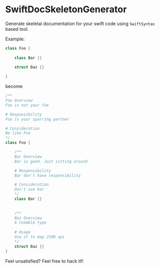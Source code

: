 # SwiftDocSkeletonGenerator

Generate skeletal documentation for your swift code using `SwiftSyntax` based tool.

Example:

```swift
class Foo {
    
    class Bar {}
    
    struct Baz {}

}
```

become

```swift
/**
Foo Overview
Foo is not your foe

# Responsibility
Foo is your sparring partner

# Consideration
Be like Foo
*/
class Foo {

    /**
    Bar Overview
    Bar is good. Just sitting around

    # Responsibility
    Bar don't have responsibility

    # Consideration
    Don't use bar
    */
    class Bar {}
    
    
    /**
    Baz Overview
    A Codable type
    
    # Usage
    Use it to map JSON api
    */
    struct Baz {}
}
```

Feel unsatisfied? Feel free to hack it!!


